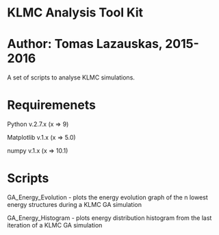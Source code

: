 # KLMC Analysis Tool Kit
# Author: Tomas Lazauskas, 2015-2016

A set of scripts to analyse KLMC simulations.

# Requiremenets 
Python v.2.7.x (x => 9)

Matplotlib v.1.x (x => 5.0)

numpy v.1.x (x => 10.1)

# Scripts
GA_Energy_Evolution - plots the energy evolution graph of the n lowest energy structures during a KLMC GA simulation

GA_Energy_Histogram - plots energy distribution histogram from the last iteration of a KLMC GA simulation

